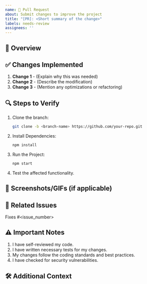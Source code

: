 ```yaml
---
name: 🚀 Pull Request
about: Submit changes to improve the project
title: "[PR]: <Short summary of the change>"
labels: needs-review
assignees: ''
---
```


## 📌 Overview
<!-- Explain what this PR does in simple terms. -->

## ✅ Changes Implemented
<!-- List the changes you made step by step. Be clear and detailed. -->
1. **Change 1** - (Explain why this was needed)
2. **Change 2** - (Describe the modification)
3. **Change 3** - (Mention any optimizations or refactoring)

## 🔍 Steps to Verify
<!-- How can reviewers test these changes? Provide exact steps. -->
1. Clone the branch:  
   ```sh
   git clone -b <branch-name> https://github.com/your-repo.git
2. Install Dependencies:
   ```sh
   npm install
3. Run the Project:
   ```sh
   npm start
4. Test the affected functionality.

## 🔬 Screenshots/GIFs (if applicable)
<!-- Add screenshots or GIFs to demonstrate the changes visually. -->

## 🔄 Related Issues
<!-- If this PR fixes an issue, mention it. -->
Fixes #<issue_number>

## ⚠️ Important Notes
1. I have self-reviewed my code.
2. I have written necessary tests for my changes.
3. My changes follow the coding standards and best practices.
4. I have checked for security vulnerabilities.

## 🛠️ Additional Context
<!-- Any extra details that reviewers should know about. -->

